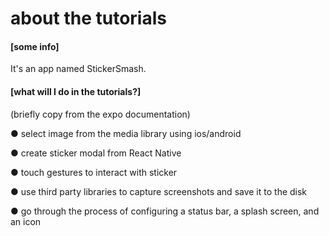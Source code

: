 # about the tutorials

#### [some info]

It's an app named StickerSmash.

#### [what will I do in the tutorials?]

(briefly copy from the expo documentation)

● select image from the media library using ios/android

● create sticker modal from React Native

● touch gestures to interact with sticker

● use third party libraries to capture screenshots and save it to the disk

● go through the process of configuring a status bar, a splash screen, and an icon



